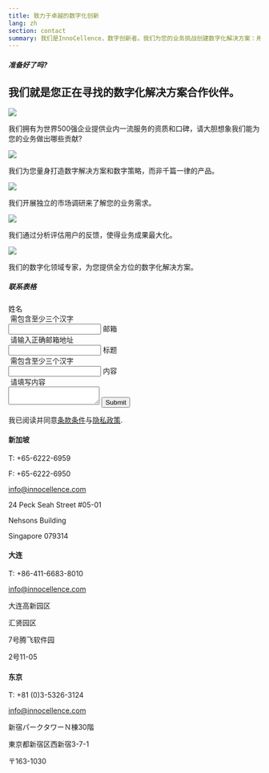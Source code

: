 ```yaml
---
title: 致力于卓越的数字化创新
lang: zh
section: contact
summary: 我们是InnoCellence，数字创新者。我们为您的业务挑战创建数字化解决方案：用户体验设计，移动应用和创新咨询。
---
```


<section class="full">
  <div class="container">
    <div class="row">
      <div class="col-t3 col-m5 col-l8">
        <h5 class="section-title">准备好了吗?</h5>
        <h2>我们就是您正在寻找的数字化解决方案合作伙伴。</h2>
      </div>
      <div class="col-t3 col-m3 col-l4">
        <img src="{{ site.baseurl }}/assets/img/contact/contact_partner.png">
      </div>
    </div>
  </div>
</section>
<section>
  <div class="container">
    <div class="row">
     <p class="centered">我们拥有为世界500强企业提供业内一流服务的资质和口碑，请大胆想象我们能为您的业务做出哪些贡献?</p>
      <div class="col-m4 col-l6">
        <div class="col-t3 col-m4 col-l6">
          <img src="{{ site.baseurl }}/assets/img/contact/01.png">
          <p>我们为您量身打造数字解决方案和数字策略，而非千篇一律的产品。</p>
        </div>
        <div class="col-t3 col-m4 col-l6">
          <img src="{{ site.baseurl }}/assets/img/contact/02.png">
          <p>我们开展独立的市场调研来了解您的业务需求。</p>
        </div>
      </div>
      <div class="col-m4 col-l6">
        <div class="col-t3 col-m4 col-l6">
          <img src="{{ site.baseurl }}/assets/img/contact/03.png">
          <p>我们通过分析评估用户的反馈，使得业务成果最大化。</p>
        </div>
        <div class="col-t3 col-m4 col-l6">
          <img src="{{ site.baseurl }}/assets/img/contact/04.png">
          <p>我们的数字化领域专家，为您提供全方位的数字化解决方案。</p>
        </div>
      </div>
    </div>
  </div>
</section>

<section class="contact" name="contact" id="contact-form">
  <div class="container">
    <h5 class="section-title">联系表格</h5>
    <form action="https://formspree.io/market@innocellence.com" method="POST" id="contact-form">
      <label for="name"><span>姓名</span><div class="message"><i class="fa fa-exclamation-circle">&nbsp;</i>需包含至少三个汉字</div>
      </label>
      <input type="text" name="name" id="contact-form-name" class="validate-input" minlength="3" required>
      <label for="email"><span>邮箱</span><div class="message"><i class="fa fa-exclamation-circle">&nbsp;</i>请输入正确邮箱地址</div>
      </label>
      <input type="email" name="_replyto" id="contact-form-email" class="validate-input" required>
      <label for="subject"><span>标题</span><div class="message"><i class="fa fa-exclamation-circle">&nbsp;</i>需包含至少三个汉字</div>
      </label>
      <input type="text" name="subject" id="contact-form-subject" class="validate-input" minlength="3" required>
      <label for="message"><span>内容</span><div class="message"><i class="fa fa-exclamation-circle">&nbsp;</i>请填写内容</div>
      </label>
      <textarea name="message" id="contact-form-message" required></textarea>
      <input type="submit" value="Submit">
      <input type="hidden" name="_next" value="{{ site.baseurl }}/cn/contact/thank-you.html" />
      <input type="text" name="_gotcha" style="display:none" />
      <p>我已阅读并同意<a href="{{ site.baseurl }}/en/corporate/terms.html">条款条件</a>与<a href="{{ site.baseurl }}/en/corporate/privacy.html">隐私政策</a>.</p>
    </form>
  </div>
</section>


<section class="map">
  <div class="map-inner">
    <div class="map-card">
      <div id="singapore" class="map-card-container active">
        <div class="map-card-text">
          <h4>新加坡</h4>
          <p class="tel">T&#58; +65-6222-6959</p>
          <p class="fax">F&#58; +65-6222-6950</p>
          <a href="mailto:info@innocellence.com" class="email">info@innocellence.com</a>
          <p class="street-address">24 Peck Seah Street #05-01</p>
          <p class="building-name">Nehsons Building</p>
          <p class="postal-code">Singapore 079314</p>
        </div>
        <div id="map_canvas_singapore" class="map-area"></div>
      </div>
    </div>
    <div class="map-card">
      <div id="dalian" class="map-card-container">
        <div class="map-card-text">
          <h4>大连</h4>
          <p class="tel">T&#58; +86-411-6683-8010</p>
          <a href="mailto:info@innocellence.com" class="email">info@innocellence.com</a>
          <p class="postal-code">大连高新园区</p>
          <p class="building-name">汇贤园区</p>
          <p class="street-address">7号腾飞软件园</p>
          <p class="street-address">2号11-05</p>
        </div>
        <div id="map_canvas_dalian" class="map-area"></div>
      </div>
    </div>
    <div class="map-card">
      <div id="tokyo" class="map-card-container">
        <div class="map-card-text">
          <h4>东京</h4>
          <p class="tel">T&#58; +81 (0)3-5326-3124</p>
          <a href="mailto:info@innocellence.com" class="email">info@innocellence.com</a>
          <p class="building-name">新宿パークタワーＮ棟30階</p>
          <p class="street-address">東京都新宿区西新宿3-7-1</p>
          <p class="postal-code">〒163-1030</p>
        </div>
        <div id="map_canvas_tokyo" class="map-area"></div>
      </div>
    </div>
  </div>
</section>

